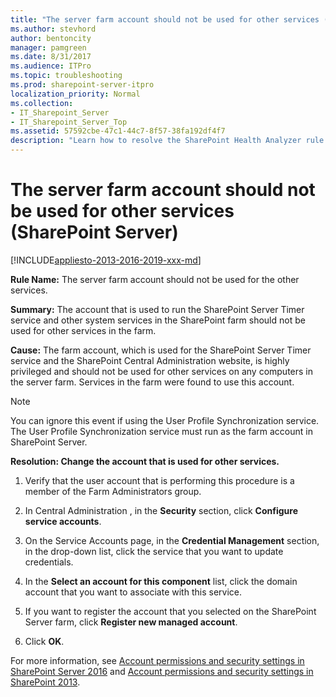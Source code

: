 ```yaml
---
title: "The server farm account should not be used for other services (SharePoint Server)"
ms.author: stevhord
author: bentoncity
manager: pamgreen
ms.date: 8/31/2017
ms.audience: ITPro
ms.topic: troubleshooting
ms.prod: sharepoint-server-itpro
localization_priority: Normal
ms.collection:
- IT_Sharepoint_Server
- IT_Sharepoint_Server_Top
ms.assetid: 57592cbe-47c1-44c7-8f57-38fa192df4f7
description: "Learn how to resolve the SharePoint Health Analyzer rule: The server farm account should not be used for the other services, for SharePoint Server."
---
```


# The server farm account should not be used for other services (SharePoint Server)

[!INCLUDE[appliesto-2013-2016-2019-xxx-md](../includes/appliesto-2013-2016-2019-xxx-md.md)]
  
 **Rule Name:** The server farm account should not be used for the other services. 
  
 **Summary:** The account that is used to run the SharePoint Server Timer service and other system services in the SharePoint farm should not be used for other services in the farm. 
  
 **Cause:** The farm account, which is used for the SharePoint Server Timer service and the SharePoint Central Administration website, is highly privileged and should not be used for other services on any computers in the server farm. Services in the farm were found to use this account. 
  
> [!NOTE]
> You can ignore this event if using the User Profile Synchronization service. The User Profile Synchronization service must run as the farm account in SharePoint Server. 
  
 **Resolution: Change the account that is used for other services.**
  
1. Verify that the user account that is performing this procedure is a member of the Farm Administrators group.
    
2. In Central Administration , in the **Security** section, click **Configure service accounts**.
    
3. On the Service Accounts page, in the **Credential Management** section, in the drop-down list, click the service that you want to update credentials. 
    
4. In the **Select an account for this component** list, click the domain account that you want to associate with this service. 
    
5. If you want to register the account that you selected on the SharePoint Server farm, click **Register new managed account**.
    
6. Click **OK**.
    
For more information, see [Account permissions and security settings in SharePoint Server 2016](../install/account-permissions-and-security-settings-in-sharepoint-server-2016.md) and [Account permissions and security settings in SharePoint 2013](../install/account-permissions-and-security-settings-in-sharepoint-2013.md).
  

